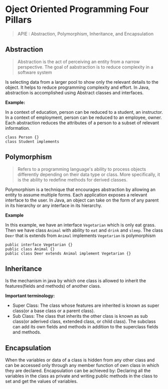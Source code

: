 # Oject Oriented Programming Four Pillars

> APIE : Abstraction, Polymorphism, Inheritance, and Encapsulation


## Abstraction

> Abstraction is the act of perceiving an entity from a narrow perspective. The goal of aabstraction is to reduce complexity in a software system

Is selecting data from a larger pool to show only the relevant details to the object. It helps to reduce programming complexity and effort. In Java, abstraction is accomplished using Abstract classes and interfaces.


__Example:__

In a context of education, person can be reduced to a student, an instructor.
In a context of employment, person can be reduced to an employee, owner.
Each abstraction reduces the attributes of a person to a subset of relevant information.

```
class Person {}
class Student implements 
```


## Polymorphism

> Refers to a programming language's ability to process objects differently depending on their data type or class. More specifically, it is the ability to redefine methods for derived classes.

Polymorphism is a technique that encourages abstraction by allowing an entity to assume multiple forms. 
Each application exposes a relevant interface to the user. 
In Java, an object can take on the form of any parent in its hierarchy or any interface in its hierarchy.

__Example__

In this example, we have an interface `Vegetarian` which is only eat grass. Then we have class `Animal` with ability to `eat` and `drink` and `sleep`. The class `Deer` that is extends from `Animal` implements `Vegetarian` is polymorphism


```
public interface Vegetarian {}
public class Animal {}
public class Deer extends Animal implement Vegetarian {}
``` 




## Inheritance 

Is the mechanism in java by which one class is allowed to inherit the features(fields and methods) of another class.

__Important terminology:__

* Super Class: The class whose features are inherited is known as super class(or a base class or a parent class).
* Sub Class: The class that inherits the other class is known as sub class(or aderived class, extended class, or child class). The subclass can add its own fields and methods in addition to the superclass fields and methods.


## Encapsulation

When the variables or data of a class is hidden from any other class and can be accessed only through any member function of own class in which they are declared. Encapsulation can be achieved by: Declaring all the variables in the class as private and writing public methods in the class to set and get the values of variables.